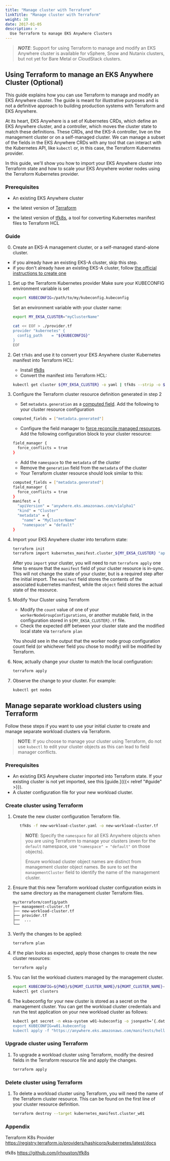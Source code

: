 ```yaml
---
title: "Manage cluster with Terraform"
linkTitle: "Manage cluster with Terraform"
weight: 30
date: 2017-01-05
description: >
  Use Terraform to manage EKS Anywhere Clusters
---
```


>**_NOTE_**: Support for using Terraform to manage and modify an EKS Anywhere cluster is available for vSphere, Snow and Nutanix clusters, but not yet for Bare Metal or CloudStack clusters.
>

## Using Terraform to manage an EKS Anywhere Cluster (Optional)
This guide explains how you can use Terraform to manage and modify an EKS Anywhere cluster. 
The guide is meant for illustrative purposes and is not a definitive approach to building production systems with Terraform and EKS Anywhere.

At its heart, EKS Anywhere is a set of Kubernetes CRDs, which define an EKS Anywhere cluster,
and a controller, which moves the cluster state to match these definitions.
These CRDs, and the EKS-A controller, live on the management cluster or
on a self-managed cluster.
We can manage a subset of the fields in the EKS Anywhere CRDs with any tool that can interact with the Kubernetes API, like `kubectl` or, in this case, the Terraform Kubernetes provider.

In this guide, we'll show you how to import your EKS Anywhere cluster into Terraform state and
how to scale your EKS Anywhere worker nodes using the Terraform Kubernetes provider.

### Prerequisites
- An existing EKS Anywhere cluster

- the latest version of [Terraform](https://www.terraform.io/downloads)

- the latest version of [tfk8s](https://github.com/jrhouston/tfk8s), a tool for converting Kubernetes manifest files to Terraform HCL


### Guide
0. Create an EKS-A management cluster, or a self-managed stand-alone cluster.
- if you already have an existing EKS-A cluster, skip this step.
- if you don't already have an existing EKS-A cluster, follow [the official instructions to create one](https://anywhere.eks.amazonaws.com/docs/getting-started/install/)

1. Set up the Terraform Kubernetes provider
   Make sure your KUBECONFIG environment variable is set
   ```bash
   export KUBECONFIG=/path/to/my/kubeconfig.kubeconfig
   ```

   Set an environment variable with your cluster name:
   ```bash
   export MY_EKSA_CLUSTER="myClusterName"
   ```

   ```bash
   cat << EOF > ./provider.tf
   provider "kubernetes" {
     config_path    = "${KUBECONFIG}"
   }
   EOF
   ```

2. Get  `tfk8s` and use it to convert your EKS Anywhere cluster Kubernetes manifest into Terraform HCL:
    - Install [tfk8s](https://github.com/jrhouston/tfk8s#install)
    - Convert the manifest into Terraform HCL:
   ```bash
   kubectl get cluster ${MY_EKSA_CLUSTER} -o yaml | tfk8s --strip -o ${MY_EKSA_CLUSTER}.tf
   ``` 

3. Configure the Terraform cluster resource definition generated in step 2
    - Set `metadata.generation` as a [computed field](https://registry.terraform.io/providers/hashicorp/kubernetes/latest/docs/resources/manifest#computed-fields). Add the following to your cluster resource configuration
   ```bash
   computed_fields = ["metadata.generated"]
   ```
    - Configure the field manager to [force reconcile managed resources](https://registry.terraform.io/providers/hashicorp/kubernetes/latest/docs/resources/manifest#field_manager). Add the following configuration block to your cluster resource:
   ```bash
   field_manager {
     force_conflicts = true
   }
   ```
    - Add the `namespace` to the `metadata` of the cluster
    - Remove the `generation` field from the `metadata` of the cluster
    - Your Terraform cluster resource should look similar to this:
    ```bash
    computed_fields = ["metadata.generated"]
    field_manager {
      force_conflicts = true
    }
    manifest = {
      "apiVersion" = "anywhere.eks.amazonaws.com/v1alpha1"
      "kind" = "Cluster"
      "metadata" = {
        "name" = "MyClusterName"
        "namespace" = "default"
    }
    ```

4. Import your EKS Anywhere cluster into terraform state:
   ```bash
   terraform init
   terraform import kubernetes_manifest.cluster_${MY_EKSA_CLUSTER} "apiVersion=anywhere.eks.amazonaws.com/v1alpha1,kind=Cluster,namespace=default,name=${MY_EKSA_CLUSTER}"
   ```

   After you `import` your cluster, you will need to run `terraform apply` one time to ensure that the `manifest` field of your cluster resource is in-sync.
   This will not change the state of your cluster, but is a required step after the initial import.
   The `manifest` field stores the contents of the associated kubernetes manifest, while the `object` field stores the actual state of the resource.

5. Modify Your Cluster using Terraform
    - Modify the `count` value of one of your `workerNodeGroupConfigurations`, or another mutable field, in the configuration stored in `${MY_EKSA_CLUSTER}.tf` file.
    - Check the expected diff between your cluster state and the modified local state via `terraform plan`

   You should see in the output that the worker node group configuration count field (or whichever field you chose to modify) will be modified by Terraform.

6. Now, actually change your cluster to match the local configuration:
   ```bash
   terraform apply
   ```

7. Observe the change to your cluster. For example:
   ```bash
   kubectl get nodes
   ```

## Manage separate workload clusters using Terraform

Follow these steps if you want to use your initial cluster to create and manage separate workload clusters via Terraform.

> **NOTE**: If you choose to manage your cluster using Terraform, do not use `kubectl` to edit your cluster objects as this can lead to field manager conflicts.

### Prerequisites
- An existing EKS Anywhere cluster imported into Terraform state.
  If your existing cluster is not yet imported, see this [guide.]({{< relref "#guide" >}}).
- A cluster configuration file for your new workload cluster.
  
### Create cluster using Terraform

1. Create the new cluster configuration Terraform file. 
   ```bash
      tfk8s -f new-workload-cluster.yaml -o new-workload-cluster.tf
   ```

   > **NOTE**: Specify the `namespace` for all EKS Anywhere objects when you are using Terraform to manage your clusters (even for the `default` namespace, use `"namespace" = "default"` on those objects).
   > 
   > Ensure workload cluster object names are distinct from management cluster object names. Be sure to set the `managementCluster` field to identify the name of the management cluster.
   
2. Ensure that this new Terraform workload cluster configuration exists in the same directory as the management cluster Terraform files.
      ```
      my/terraform/config/path
      ├── management-cluster.tf
      ├── new-workload-cluster.tf
      ├── provider.tf
      ├──  ... 
      └──
      ```

3. Verify the changes to be applied:
   ```bash
   terraform plan
   ```

4. If the plan looks as expected, apply those changes to create the new cluster resources:
   ```bash
   terraform apply
   ```
   
5.  You can list the workload clusters managed by the management cluster.
      ```bash
      export KUBECONFIG=${PWD}/${MGMT_CLUSTER_NAME}/${MGMT_CLUSTER_NAME}-eks-a-cluster.kubeconfig
      kubectl get clusters
      ```

6. The kubeconfig for your new cluster is stored as a secret on the management cluster.
   You can get the workload cluster credentials and run the test application on your new workload cluster as follows:
   ```bash
   kubectl get secret -n eksa-system w01-kubeconfig -o jsonpath=‘{.data.value}' | base64 --decode > w01.kubeconfig
   export KUBECONFIG=w01.kubeconfig
   kubectl apply -f "https://anywhere.eks.amazonaws.com/manifests/hello-eks-a.yaml"
   ```
   
### Upgrade cluster using Terraform
   
1. To upgrade a workload cluster using Terraform, modify the desired fields in the Terraform resource file and apply the changes.
   ```bash
   terraform apply
   ```
 
### Delete cluster using Terraform

1. To delete a workload cluster using Terraform, you will need the name of the Terraform cluster resource.
   This can be found on the first line of your cluster resource definition.
   ```bash
   terraform destroy --target kubernetes_manifest.cluster_w01
   ```

### Appendix
Terraform K8s Provider https://registry.terraform.io/providers/hashicorp/kubernetes/latest/docs

tfk8s https://github.com/jrhouston/tfk8s
